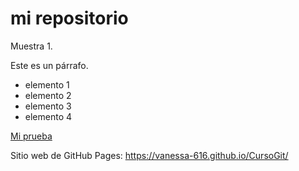 # mi repositorio

Muestra 1.

Este es un párrafo.

- elemento 1
- elemento 2
- elemento 3
- elemento 4

[Mi prueba](prueba.md)

Sitio web de GitHub Pages: https://vanessa-616.github.io/CursoGit/